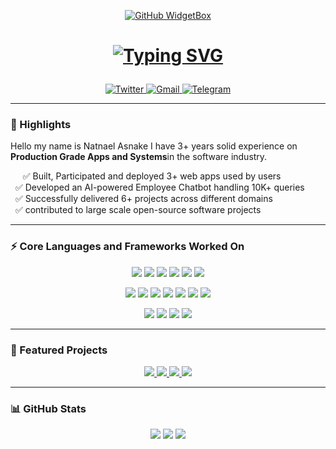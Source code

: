 <p align="center">
  <!-- Profile Widget -->
  <a href="https://github.com/Chesblaw">
    <img src="https://github-widgetbox.vercel.app/api/profile?username=Chesblaw&data=followers,repositories,stars,commits&theme=carbon" alt="GitHub WidgetBox" />
  </a>
</p>



<h1>
<p align="center">
  <!-- Typing Header -->
  <a href="https://github.com/yeabnoah">
    <img src="https://readme-typing-svg.herokuapp.com?size=26&duration=3000&pause=600&center=true&vCenter=true&width=1000&lines=Hello+👋,+I'm+Natnael;Developer;I+Build+Apps🚀" alt="Typing SVG" />
  </a>
</p>
</h1>



<p align="center">
  <a href="https://https://x.com/NatnaelAsn12334" target="_blank">
    <img alt="Twitter" src="https://img.shields.io/badge/Twitter-1DA1F2?style=for-the-badge&logo=twitter&logoColor=white"/>
  </a>
  <a href="mailto:nasnake7@gmail.com">
    <img alt="Gmail" src="https://img.shields.io/badge/Gmail-D14836?style=for-the-badge&logo=gmail&logoColor=white"/>
  </a>
<a href="https://t.me/Chesblaw" target="_blank">
  <img alt="Telegram" src="https://img.shields.io/badge/Telegram-339933?style=for-the-badge&logo=telegram&logoColor=white"/>
</a>

</p>

---
<!-- ==================== About Me ==================== -->
### 🌟 Highlights

Hello my name is Natnael Asnake I have 3+ years solid experience on **Production Grade Apps and
Systems**in the software industry.
<p align="left">
  
  ✅ Built, Participated and deployed 3+ web apps used by users<br>
  ✅ Developed an AI-powered Employee Chatbot handling 10K+ queries<br>
  ✅ Successfully delivered 6+ projects across different domains<br>
  ✅ contributed to large scale open-source software projects<br>
</p>

---

<!-- ==================== Skills ==================== -->
### ⚡ Core Languages and Frameworks Worked On

<p align="center">
  <img src="https://img.shields.io/badge/Go-00ADD8?style=for-the-badge&logo=go&logoColor=white" />
  <img src="https://img.shields.io/badge/Python-3776AB?style=for-the-badge&logo=python&logoColor=white" />
  <img src="https://img.shields.io/badge/JavaScript-F7DF1E?style=for-the-badge&logo=javascript&logoColor=black" />
  <img src="https://img.shields.io/badge/Node.js-339933?style=for-the-badge&logo=node.js&logoColor=white" />
  <img src="https://img.shields.io/badge/Docker-2496ED?style=for-the-badge&logo=docker&logoColor=white" />
  <img src="https://img.shields.io/badge/Git-F05032?style=for-the-badge&logo=git&logoColor=white" />
</p>
<p align="center">
  <img src="https://img.shields.io/badge/React-61DAFB?style=for-the-badge&logo=react&logoColor=black" />
  <img src="https://img.shields.io/badge/Express.js-000000?style=for-the-badge&logo=express&logoColor=white" />
  <img src="https://img.shields.io/badge/Django-092E20?style=for-the-badge&logo=django&logoColor=white" />
  <img src="https://img.shields.io/badge/Flask-000000?style=for-the-badge&logo=flask&logoColor=white" />
  <img src="https://img.shields.io/badge/FastAPI-009688?style=for-the-badge&logo=fastapi&logoColor=white" />
  <img src="https://img.shields.io/badge/Next.js-000000?style=for-the-badge&logo=nextdotjs&logoColor=white" />
  <img src="https://img.shields.io/badge/Tailwind_CSS-38B2AC?style=for-the-badge&logo=tailwind-css&logoColor=white" />
</p>
<p align="center">  
  <!-- Testing Tools -->
  <img src="https://img.shields.io/badge/Selenium-43B02A?style=for-the-badge&logo=selenium&logoColor=white" />
  <img src="https://img.shields.io/badge/Cypress-17202C?style=for-the-badge&logo=cypress&logoColor=white" />
  <img src="https://img.shields.io/badge/Playwright-2EAD33?style=for-the-badge&logo=playwright&logoColor=white" />
  <img src="https://img.shields.io/badge/Jest-C21325?style=for-the-badge&logo=jest&logoColor=white" />
</p>

---

<!-- ==================== Projects ==================== -->
### 🚀 Featured Projects
<p align="center">
  <a href="https://github.com/Chesblaw/go-load-balancer" target="_blank">
    <img src="https://img.shields.io/badge/Go_Load_Balancer-00ADD8?style=for-the-badge&logo=go&logoColor=white"/>
  </a>
  <a href="https://github.com/Chesblaw/Langchain-Tgbot" target="_blank">
    <img src="https://img.shields.io/badge/Employee_Chatbot-AI?style=for-the-badge&logo=python&logoColor=white"/>
  </a>
  <a href="https://github.com/Chesblaw/Scentopia-Backend" target="_blank">
    <img src="https://img.shields.io/badge/Perfume_Site-339933?style=for-the-badge&logo=node.js&logoColor=white"/>
  </a>
    <a href="https://github.com/Chesblaw/surplus-supper" target="_blank">
    <img src="https://img.shields.io/badge/surplus-supper-00ADD8?style=for-the-badge&logo=go&logoColor=white"/>
  </a>
</p>

---


<!-- ==================== Stats ==================== -->
### 📊 GitHub Stats
<p align="center">
  <img src="https://github-readme-stats.vercel.app/api?username=Chesblaw&show_icons=true&theme=radical" />
  <img src="https://github-readme-stats.vercel.app/api/top-langs/?username=Chesblaw&layout=compact&theme=radical" />
  <img src="https://github-readme-streak-stats.herokuapp.com/?user=Chesblaw&theme=radical" />
</p>






